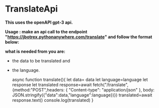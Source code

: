 #  TranslateApi

 **This uses the openAPI gpt-3 api.**

**Usage : make an api call to the endpoint "https://jbotrex.pythonanywhere.com/translate" and follow the format below:**

**what is needed from you are:**

+ the data to be translated and 
+ the language.

 
   
 
    async function translate(){
    let data= data
    let language=language
    let response
    let translated
    response=await fetch("/translate",{method:"POST",headers: { "Content-type": "application/json" },
    body: JSON.stringify({"data":data,"language":language})})
    translated=await response.text()
    console.log(translated)
    }
